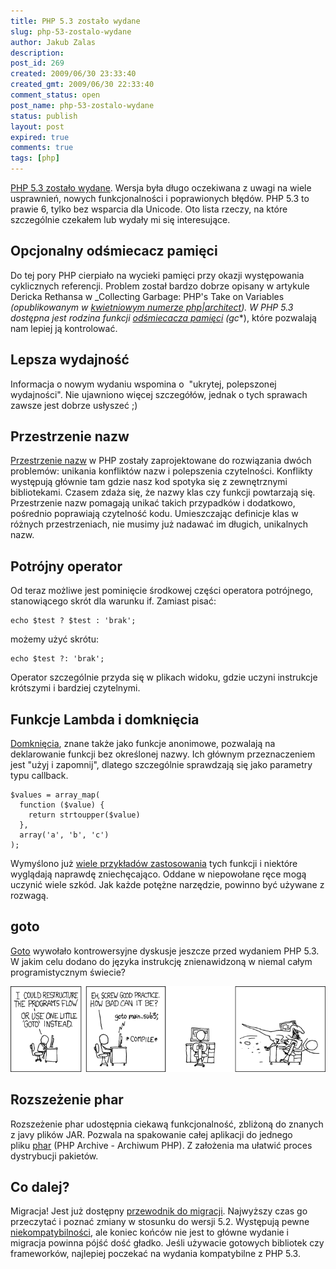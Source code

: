 ```yaml
---
title: PHP 5.3 zostało wydane
slug: php-53-zostalo-wydane
author: Jakub Zalas
description: 
post_id: 269
created: 2009/06/30 23:33:40
created_gmt: 2009/06/30 22:33:40
comment_status: open
post_name: php-53-zostalo-wydane
status: publish
layout: post
expired: true
comments: true
tags: [php]
---
```


[PHP 5.3 zostało wydane](http://php.net/releases/5_3_0.php). Wersja była długo oczekiwana z uwagi na wiele usprawnień, nowych funkcjonalności i poprawionych błędów. PHP 5.3 to prawie 6, tylko bez wsparcia dla Unicode. Oto lista rzeczy, na które szczególnie czekałem lub wydały mi się interesujące.

## Opcjonalny odśmiecacz pamięci

Do tej pory PHP cierpiało na wycieki pamięci przy okazji występowania cyklicznych referencji. Problem został bardzo dobrze opisany w artykule Dericka Rethansa w _Collecting Garbage: PHP's Take on Variables _(opublikowanym w [kwietniowym numerze php|architect](http://phparch.com/magazine/index/95)). W PHP 5.3 dostępna jest rodzina funkcji [odśmiecacza pamięci](http://php.net/gc_enable) (gc_*), które pozwalają nam lepiej ją kontrolować. 

## Lepsza wydajność

Informacja o nowym wydaniu wspomina o  "ukrytej, polepszonej wydajności". Nie ujawniono więcej szczegółów, jednak o tych sprawach zawsze jest dobrze usłyszeć ;) 

## Przestrzenie nazw

[Przestrzenie nazw](http://php.net/namespaces) w PHP zostały zaprojektowane do rozwiązania dwóch problemów: unikania konfliktów nazw i polepszenia czytelności. Konflikty występują głównie tam gdzie nasz kod spotyka się z zewnętrznymi bibliotekami. Czasem zdaża się, że nazwy klas czy funkcji powtarzają się. Przestrzenie nazw pomagają unikać takich przypadków i dodatkowo, pośrednio poprawiają czytelność kodu. Umieszczając definicje klas w różnych przestrzeniach, nie musimy już nadawać im długich, unikalnych nazw. 

## Potrójny operator

Od teraz możliwe jest pominięcie środkowej części operatora potrójnego, stanowiącego skrót dla warunku if. Zamiast pisać: 
    
    
    echo $test ? $test : 'brak';

możemy użyć skrótu: 
    
    
    echo $test ?: 'brak';

Operator szczególnie przyda się w plikach widoku, gdzie uczyni instrukcje krótszymi i bardziej czytelnymi. 

## Funkcje Lambda i domknięcia

[Domknięcia](http://php.net/closures), znane także jako funkcje anonimowe, pozwalają na deklarowanie funkcji bez określonej nazwy. Ich głównym przeznaczeniem jest "użyj i zapomnij", dlatego szczególnie sprawdzają się jako parametry typu callback. 
    
    
    $values = array_map(
      function ($value) { 
        return strtoupper($value) 
      }, 
      array('a', 'b', 'c')
    );

Wymyślono już [wiele przykładów zastosowania](http://www.google.com/search?&q=lambda+functions+and+closures+in+php) tych funkcji i niektóre wyglądają naprawdę zniechęcająco. Oddane w niepowołane ręce mogą uczynić wiele szkód. Jak każde potężne narzędzie, powinno być używane z rozwagą. 

## goto

[Goto](http://pl2.php.net/goto) wywołało kontrowersyjne dyskusje jeszcze przed wydaniem PHP 5.3. W jakim celu dodano do języka instrukcję znienawidzoną w niemal całym programistycznym świecie? 

![goto według xkcd](/uploads/wp//2009/07/goto.png)

## Rozszeżenie phar

Rozszeżenie phar udostępnia ciekawą funkcjonalność, zbliżoną do znanych z javy plików JAR. Pozwala na spakowanie całej aplikacji do jednego pliku [phar](http://php.net/phar) (PHP Archive - Archiwum PHP). Z założenia ma ułatwić proces dystrybucji pakietów. 

## Co dalej?

Migracja! Jest już dostępny [przewodnik do migracji](http://php.net/migration53). Najwyższy czas go przeczytać i poznać zmiany w stosunku do wersji 5.2. Występują pewne [niekompatybilności](http://php.net/manual/en/migration53.incompatible.php), ale koniec końców nie jest to główne wydanie i migracja powinna pójść dość gładko. Jeśli używacie gotowych bibliotek czy frameworków, najlepiej poczekać na wydania kompatybilne z PHP 5.3.
